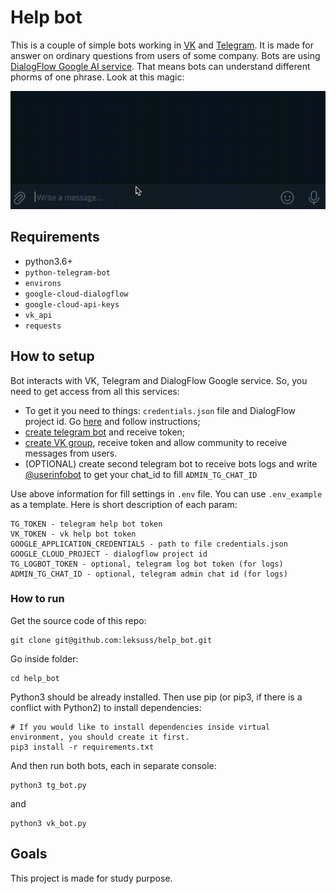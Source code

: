 # Help bot

This is a couple of simple bots working in [VK](https://vk.com/) and [Telegram](https://telegram.org/). It is made for answer on ordinary questions from users of some company. Bots are using [DialogFlow Google AI service](https://dialogflow.cloud.google.com/). That means bots can understand different phorms of one phrase. Look at this magic:
<p align="center"><img src="https://github.com/leksuss/help_bot/blob/main/.github/tg_bot_example.gif"></p>

## Requirements

 - python3.6+
 - `python-telegram-bot`
 - `environs`
 - `google-cloud-dialogflow`
 - `google-cloud-api-keys`
 - `vk_api`
 - `requests`

## How to setup

Bot interacts with VK, Telegram and DialogFlow Google service. So, you need to get access from all this services:

 - To get it you need to things: `credentials.json` file and DialogFlow project id.
Go [here](https://cloud.google.com/dialogflow/es/docs/quick/setup) and follow instructions;
 - [create telegram bot](https://core.telegram.org/bots#how-do-i-create-a-bot) and receive token;
 - [create VK group](https://vk.com/groups?tab=admin), receive token and allow community to receive messages from users.
 - (OPTIONAL) create second telegram bot to receive bots logs and write [@userinfobot](https://t.me/userinfobot) to get your chat_id to fill `ADMIN_TG_CHAT_ID`

Use above information for fill settings in `.env` file. You can use `.env_example` as a template. Here is short description of each param:
```
TG_TOKEN - telegram help bot token
VK_TOKEN - vk help bot token
GOOGLE_APPLICATION_CREDENTIALS - path to file credentials.json
GOOGLE_CLOUD_PROJECT - dialogflow project id
TG_LOGBOT_TOKEN - optional, telegram log bot token (for logs)
ADMIN_TG_CHAT_ID - optional, telegram admin chat id (for logs)
```

### How to run

Get the source code of this repo:
```
git clone git@github.com:leksuss/help_bot.git
```

Go inside folder:
```
cd help_bot
```

Python3 should be already installed. Then use pip (or pip3, if there is a conflict with Python2) to install dependencies:
```
# If you would like to install dependencies inside virtual environment, you should create it first.
pip3 install -r requirements.txt
```

And then run both bots, each in separate console:
```
python3 tg_bot.py
```
and
```
python3 vk_bot.py
```

## Goals
This project is made for study purpose.
